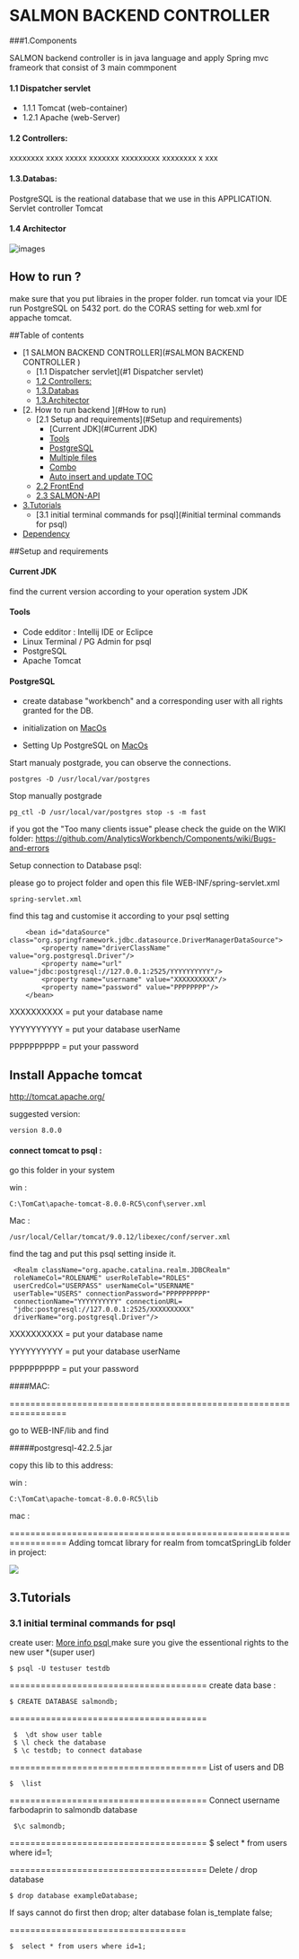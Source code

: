 # SALMON BACKEND CONTROLLER 

###1.Components

SALMON backend controller is in java language and apply Spring mvc frameork that consist of 3 main commponent 
#### 1.1 Dispatcher servlet
- 1.1.1 Tomcat (web-container)
- 1.2.1 Apache (web-Server)

#### 1.2 Controllers: 

xxxxxxxx xxxx xxxxx xxxxxxx xxxxxxxxx xxxxxxxx x xxx 

#### 1.3.Databas:

PostgreSQL is the reational database that we use in this APPLICATION.
Servlet controller Tomcat
#### 1.4 Architector

![images](https://user-images.githubusercontent.com/17232450/47887521-208a2e00-de40-11e8-9883-5ae6b589280d.png)
##  How to run ? 
make sure that you put libraies in the proper folder.
run tomcat via your IDE 
run PostgreSQL on 5432 port.
do the CORAS setting for web.xml for appache tomcat. 



##Table of contents
<!--ts-->
   * [1 SALMON BACKEND CONTROLLER](#SALMON BACKEND CONTROLLER )
        * [1.1 Dispatcher servlet](#1 Dispatcher servlet)
        * [1.2 Controllers: ](2.Controllers: )
        * [1.3.Databas](#3.Databas)
        * [1.3.Architector](#Architector)
   * [2. How to run backend ](#How to run)
        * [2.1 Setup and requirements](#Setup and requirements)
             * [Current JDK](#Current JDK)
             * [Tools](#Tools)
             * [PostgreSQL](#remote-files)
             * [Multiple files](#multiple-files)
             * [Combo](#combo)
             * [Auto insert and update TOC](#auto-insert-and-update-toc)
       * [2.2 FrontEnd](#tests)
       * [2.3 SALMON-API](#dependency)
   * [3.Tutorials ](#Tutorials)
       * [3.1 initial terminal commands for psql](#initial terminal commands for psql)
   * [Dependency](#dependency)
<!--te-->

##Setup and requirements

#### Current JDK

find the current version according to your operation system JDK

#### Tools 

- Code edditor : Intellij IDE or Eclipce 
- Linux Terminal / PG Admin for psql
- PostgreSQL
- Apache Tomcat 
 
####  PostgreSQL
- create database "workbench" and a corresponding user with all rights granted for the DB.

- initialization on [MacOs](https://chartio.com/resources/tutorials/how-to-start-postgresql-server-on-mac-os-x/) 
- Setting Up PostgreSQL on [MacOs](https://www.tunnelsup.com/setting-up-postgres-on-mac-osx/) 

Start manualy postgrade, you can observe the connections.
```
postgres -D /usr/local/var/postgres
```
Stop manually postgrade
```
pg_ctl -D /usr/local/var/postgres stop -s -m fast
```
if you got the "Too many clients issue" please check the guide on the WIKI folder:
https://github.com/AnalyticsWorkbench/Components/wiki/Bugs-and-errors


Setup connection to Database psql:

please go to project folder and open this file 
WEB-INF/spring-servlet.xml
```
spring-servlet.xml

```
find this tag and customise it according to your psql setting

```
    <bean id="dataSource" class="org.springframework.jdbc.datasource.DriverManagerDataSource">
        <property name="driverClassName" value="org.postgresql.Driver"/>
        <property name="url" value="jdbc:postgresql://127.0.0.1:2525/YYYYYYYYYY"/>
        <property name="username" value="XXXXXXXXXX"/>
        <property name="password" value="PPPPPPPP"/>
    </bean>
```    

   XXXXXXXXXX = put your database name
   
   YYYYYYYYYY = put your database userName
   
   PPPPPPPPPP = put your password 
    
## Install Appache tomcat

http://tomcat.apache.org/

suggested version:

    version 8.0.0
 
 
#### connect tomcat to psql : 
 go this folder in your system 
 
 win :
 
    C:\TomCat\apache-tomcat-8.0.0-RC5\conf\server.xml
    
 Mac :
 
    /usr/local/Cellar/tomcat/9.0.12/libexec/conf/server.xml  
 
 find the <Engine> tag and put this psql setting inside it.
 ```
  <Realm className="org.apache.catalina.realm.JDBCRealm"
  roleNameCol="ROLENAME" userRoleTable="ROLES" 
  userCredCol="USERPASS" userNameCol="USERNAME" 
  userTable="USERS" connectionPassword="PPPPPPPPPP" 
  connectionName="YYYYYYYYYY" connectionURL=
  "jdbc:postgresql://127.0.0.1:2525/XXXXXXXXXX"
  driverName="org.postgresql.Driver"/>
```  
  XXXXXXXXXX = put your database name
  
  YYYYYYYYYY = put your database userName
  
  PPPPPPPPPP = put your password 
  
  
  
  ####MAC:
 
  =================================================================
  
  go to WEB-INF/lib and find 
  
  #####postgresql-42.2.5.jar
    
  copy this lib to this address:
  
  win :
  ``` 
  C:\TomCat\apache-tomcat-8.0.0-RC5\lib
  ``` 
  mac :
  
  =================================================================
  Adding tomcat library for realm from tomcatSpringLib folder in project:
  
  <img src="https://user-images.githubusercontent.com/17232450/48679245-36ad2380-eb8e-11e8-9d3c-f8eb1956441f.png">
  
  
  
    
   3.Tutorials
   -----------
   
 
### 3.1 initial terminal commands for psql
   
  create user:
  [More info psql ](https://www.postgresql.org/docs/9.0/sql-createdatabase.html)
    make sure you give the essentional rights to the new user *(super user)
  
    $ psql -U testuser testdb 
  
  
  ====================================== 
   create data base :
      
    $ CREATE DATABASE salmondb;
  
  
  ====================================== 
  
  
     $  \dt show user table 
     $ \l check the database 
     $ \c testdb; to connect database 
   
    
  ====================================== 
   List of users and DB 
   
    $  \list 
  
  ====================================== 
  Connect username farbodaprin to salmondb database
  
     $\c salmondb;
  
  
  ====================================== 
     $ select * from users where id=1;
    
  ====================================== 
  Delete / drop database
  
    $ drop database exampleDatabase;
  
  If says cannot do first then drop;
  alter database folan is_template false;
  
  ==================================
  
    $  select * from users where id=1;
  